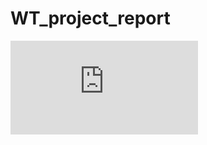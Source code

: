 # WT_project_report
![](https:\\github.com\sadiya-shaikh-21\WT_project_report\blob\main\report.pdf)
